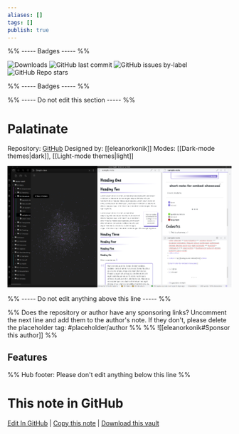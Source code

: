 ```yaml
---
aliases: []
tags: []
publish: true
---
```


%% ----- Badges ----- %%

![Downloads](https://img.shields.io/badge/downloads-675-573E7A?style=for-the-badge&logo=)
![GitHub last commit](https://img.shields.io/github/last-commit/eleanorkonik/-palatinate?color=573E7A&label=last%20update&logo=github&style=for-the-badge)
![GitHub issues by-label](https://img.shields.io/github/issues/eleanorkonik/-palatinate/help%20wanted?color=573E7A&logo=github&style=for-the-badge)
![GitHub Repo stars](https://img.shields.io/github/stars/eleanorkonik/-palatinate?color=573E7A&logo=github&style=for-the-badge)

%% ----- Badges ----- %%

%% ----- Do not edit this section ----- %%

# Palatinate

Repository: [GitHub](https://github.com/eleanorkonik/-palatinate)
Designed by: [[eleanorkonik]]
Modes: [[Dark-mode themes|dark]], [[Light-mode themes|light]]

![screenshot](https://github.com/eleanorkonik/-palatinate/raw/main/palatinate.png)

%% ----- Do not edit anything above this line ----- %%

%% Does the repository or author have any sponsoring links? Uncomment the next line and add them to the author's note. If they don't, please delete the placeholder tag: #placeholder/author %%
%% ![[eleanorkonik#Sponsor this author]] %%

## Features

%% Hub footer: Please don't edit anything below this line %%

# This note in GitHub

<span class="git-footer">[Edit In GitHub](https://github.dev/obsidian-community/obsidian-hub/blob/main/02%20-%20Community%20Expansions/02.05%20All%20Community%20Expansions/Themes/Palatinate.md "git-hub-edit-note") | [Copy this note](https://raw.githubusercontent.com/obsidian-community/obsidian-hub/main/02%20-%20Community%20Expansions/02.05%20All%20Community%20Expansions/Themes/Palatinate.md "git-hub-copy-note") | [Download this vault](https://github.com/obsidian-community/obsidian-hub/archive/refs/heads/main.zip "git-hub-download-vault") </span>
